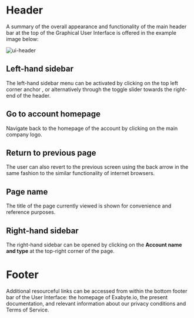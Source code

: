 # Header

A summary of the overall appearance and functionality of the main header bar at the top of the Graphical User Interface is offered in the example image below:

<!-- TODO: GM to revise the page and adjust the image below -->

![ui-header](/images/ui-header.png "UI header")

## Left-hand sidebar

The left-hand sidebar menu can be activated by clicking on the top left corner anchor <i class="zmdi zmdi-menu zmdi-hc-border"></i>, or alternatively through the toggle slider towards the right-end of the header.

## Go to account homepage 

Navigate back to the homepage of the account by clicking on the main company logo.

## Return to previous page

The user can also revert to the previous screen using the back arrow in the same fashion to the similar functionality of internet browsers.

## Page name

The title of the page currently viewed is shown for convenience and reference purposes.

## Right-hand sidebar

The right-hand sidebar can be opened by clicking on the **Account name and type** at the top-right corner of the page. 

# Footer

Additional resourceful links can be accessed from within the bottom footer bar of the User Interface: the homepage of Exabyte.io, the present documentation, and relevant information about our privacy conditions and Terms of Service.

